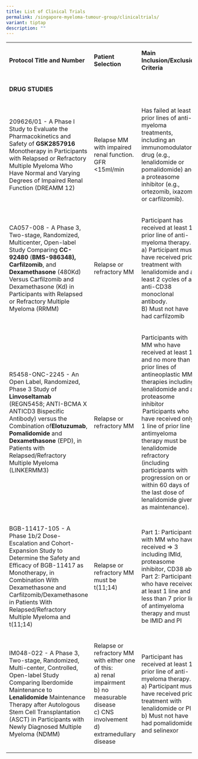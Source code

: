 ```yaml
---
title: List of Clinical Trials
permalink: /singapore-myeloma-tumour-group/clinicaltrials/
variant: tiptap
description: ""
---
```

<table><tbody><tr><td rowspan="1" colspan="1"><p><strong>Protocol Title and Number</strong>&nbsp;</p></td><td rowspan="1" colspan="1"><p><strong>Patient Selection</strong>&nbsp;</p></td><td rowspan="1" colspan="1"><p><strong>Main Inclusion/Exclusion Criteria</strong>&nbsp;</p></td><td rowspan="1" colspan="1"><p><strong>Sponsor</strong>&nbsp;</p></td><td rowspan="1" colspan="1"><p><strong>PI</strong>&nbsp;</p></td><td rowspan="1" colspan="1"><p><strong>Contact</strong>&nbsp;</p></td></tr><tr><td rowspan="1" colspan="1"><p><strong>DRUG STUDIES</strong>&nbsp;</p></td><td rowspan="1" colspan="1"><p><strong> </strong>&nbsp;</p></td><td rowspan="1" colspan="1"><p> &nbsp;</p></td><td rowspan="1" colspan="1"><p> &nbsp;</p></td><td rowspan="1" colspan="1"><p><strong> </strong>&nbsp;</p></td><td rowspan="1" colspan="1"><p><strong> </strong>&nbsp;</p></td></tr><tr><td rowspan="1" colspan="1"><p>209626/01 - A Phase I Study to Evaluate the Pharmacokinetics and Safety of<strong> GSK2857916</strong> Monotherapy in Participants with Relapsed or Refractory Multiple Myeloma Who Have Normal and Varying Degrees of Impaired Renal Function (DREAMM 12)&nbsp;</p></td><td rowspan="1" colspan="1"><p>Relapse MM with impaired renal function. GFR &lt;15ml/min&nbsp;</p></td><td rowspan="1" colspan="1"><p>Has failed at least 2 prior lines of anti-myeloma treatments, including an immunomodulatory drug (e.g., lenalidomide or pomalidomide) and a proteasome inhibitor (e.g., ortezomib, ixazomib or carfilzomib).&nbsp;</p></td><td rowspan="1" colspan="1"><p>GSK&nbsp;</p></td><td rowspan="1" colspan="1"><p><strong>NCIS Chng WJ&nbsp;</strong>&nbsp;</p></td><td rowspan="1" colspan="1"><p><strong>NCIS: </strong>&nbsp;<br><strong>SGH:</strong>&nbsp;<br><strong>TTSH:&nbsp;</strong>&nbsp;</p></td></tr><tr><td rowspan="1" colspan="1"><p>CA057-008 - A Phase 3, Two-stage, Randomized, Multicenter, Open-label Study Comparing<strong> CC-92480 </strong>(<strong>BMS-986348), Carfilzomib</strong>, and <strong>Dexamethasone </strong>(480Kd) Versus Carfilzomib and&nbsp;<br>Dexamethasone (Kd) in Participants with Relapsed or Refractory Multiple Myeloma (RRMM)&nbsp;</p></td><td rowspan="1" colspan="1"><p>Relapse or refractory MM&nbsp;</p></td><td rowspan="1" colspan="1"><p>Participant has received at least 1 prior line of anti-myeloma therapy.&nbsp;<br>a) Participant must have received prior treatment with lenalidomide and at least 2 cycles of an anti-CD38 monoclonal antibody.&nbsp;<br>B) Must not have had carfilzomib&nbsp;</p></td><td rowspan="1" colspan="1"><p>BMS&nbsp;</p></td><td rowspan="1" colspan="1"><p><strong>NCIS Chng WJ&nbsp;</strong>&nbsp;</p></td><td rowspan="1" colspan="1"><p><strong>NCIS: </strong>&nbsp;<br><strong>SGH:</strong>&nbsp;<br><strong>TTSH:&nbsp;</strong>&nbsp;</p></td></tr><tr><td rowspan="1" colspan="1"><p>R5458-ONC-2245 - An Open Label, Randomized, Phase 3 Study of <strong>Linvoseltamab</strong> (REGN5458; ANTI-BCMA X ANTICD3 Bispecific Antibody) versus the Combination of<strong>Elotuzumab</strong>, <strong>Pomalidomide </strong>and <strong>Dexamethasone</strong> (EPD), in Patients with Relapsed/Refractory Multiple Myeloma (LINKERMM3)&nbsp;</p></td><td rowspan="1" colspan="1"><p>Relapse or refractory MM&nbsp;</p></td><td rowspan="1" colspan="1"><p>Participants with MM who have received at least 1 and no more than 4 prior lines of antineoplastic MM therapies including lenalidomide and a proteasome inhibitor &nbsp;<br> Participants who have received only 1 line of prior line of antimyeloma therapy must be lenalidomide refractory (including participants with progression on or within 60 days of the last dose of lenalidomide given as maintenance).&nbsp;</p></td><td rowspan="1" colspan="1"><p>Regeneron&nbsp;</p></td><td rowspan="1" colspan="1"><p><strong>NCIS Chng WJ&nbsp;</strong>&nbsp;</p></td><td rowspan="1" colspan="1"><p><strong>NCIS: </strong>&nbsp;<br><strong>SGH:</strong>&nbsp;<br><strong>TTSH:&nbsp;</strong>&nbsp;</p></td></tr><tr><td rowspan="1" colspan="1"><p>BGB-11417-105 - A Phase 1b/2 Dose-Escalation and Cohort-Expansion Study to Determine the Safety and Efficacy of BGB-11417 as Monotherapy, in Combination With Dexamethasone and Carfilzomib/Dexamethasone in Patients With Relapsed/Refractory Multiple Myeloma and t(11;14)&nbsp;</p></td><td rowspan="1" colspan="1"><p>Relapse or refractory MM&nbsp;<br>must be t(11;14)&nbsp;</p></td><td rowspan="1" colspan="1"><p>Part 1: Participants with MM who have received =&gt; 3 including IMId, proteasome inhibitor, CD38 ab &nbsp;<br>Part 2: Participants who have received at least 1 line and less than 7 prior line of antimyeloma therapy and must be IMID and PI&nbsp;</p></td><td rowspan="1" colspan="1"><p>BeiGene Ltd.&nbsp;</p></td><td rowspan="1" colspan="1"><p><strong>NCIS Chng WJ&nbsp;</strong>&nbsp;</p></td><td rowspan="1" colspan="1"><p><strong>NCIS: </strong>&nbsp;<br><strong>SGH:</strong>&nbsp;<br><strong>TTSH:&nbsp;</strong>&nbsp;</p></td></tr><tr><td rowspan="1" colspan="1"><p>IM048-022 - A Phase 3, Two-stage, Randomized, Multi-center, Controlled, Open-label Study Comparing Iberdomide Maintenance to <strong>Lenalidomide </strong>Maintenance Therapy after Autologous Stem Cell Transplantation (ASCT) in Participants with Newly Diagnosed Multiple Myeloma (NDMM)&nbsp;</p></td><td rowspan="1" colspan="1"><p>Relapse or refractory MM with either one of this:&nbsp;<br>a) renal impairment&nbsp;<br>b) no measurable disease&nbsp;<br>c) CNS involvement&nbsp;<br>d) extramedullary disease&nbsp;</p></td><td rowspan="1" colspan="1"><p>Participant has received at least 1 prior line of anti-myeloma therapy.&nbsp;<br>a) Participant must have received prior treatment with lenalidomide or PI&nbsp;<br>b) Must not have had pomalidomide and selinexor&nbsp;</p></td><td rowspan="1" colspan="1"><p>AMN&nbsp;</p></td><td rowspan="1" colspan="1"><p><strong>NCIS Chng WJ&nbsp;</strong>&nbsp;</p></td><td rowspan="1" colspan="1"><p><strong>NCIS: </strong>&nbsp;<br><strong>SGH:</strong>&nbsp;<br><strong>TTSH:&nbsp;</strong>&nbsp;</p></td></tr></tbody></table><p></p>